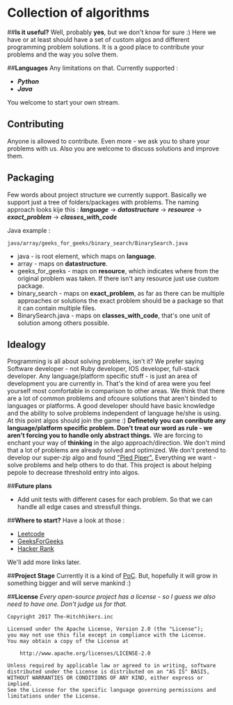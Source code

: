# Collection of algorithms

##**Is it useful?**
Well, probably **yes**, but we don't know for sure :)
Here we have or at least should have a set of custom algos and different programming problem solutions.
It is a good place to contribute your problems and the way you solve them.

##**Languages**
Any limitations on that.
Currently supported :

 - ***Python***
 - ***Java***

You welcome to start your own stream.

## **Contributing**
Anyone is allowed to contribute. Even more - we ask you to share your problems with us. 
Also you are welcome to discuss solutions and improve them.

## **Packaging**
Few words about project structure we currently support. Basically we support just a tree of folders/packages with problems.
The naming approach looks kije this :
***language*** -> ***datastructure*** -> ***resource*** -> ***exact_problem*** -> ***classes_with_code***

Java example :

    java/array/geeks_for_geeks/binary_search/BinarySearch.java


 - java - is root element, which maps on **language**.
 - array - maps on **datastructure**.
 - geeks_for_geeks - maps on **resource**, which indicates where from the original problem was taken. If there isn't any resource just use custom package.
 - binary_search - maps on **exact_problem**, as far as there can be multiple approaches or solutions the exact problem should be a package so that it can contain multiple files.
 - BinarySearch.java - maps on **classes_with_code**, that's one unit of solution among others possible.

## **Idealogy**
Programming is all about solving problems, isn't it?
We prefer saying Software developer - not Ruby developer, IOS developer, full-stack developer.
Any language/platform specific stuff - is just an area of development you are currently in. 
That's the kind of area were you feel yourself most comfortable in comparison to other areas.
We think that there are a lot of common problems and ofcoure solutions that aren't binded to languages or platforms.
A good developer should have basic knowledge and the ability to solve problems independent of language he/she is using.
At this point algos should join the game :) 
**Definetely you can conribute any language/platform specific problem. Don't treat our word as rule - we aren't forcing you to handle only abstract things.**
We are forcing to enchant your way of **thinking** in the algo approach/direction.
We don't mind that a lot of problems are already solved and optimized. We don't pretend to develop our super-zip algo and found ["Pied Piper".](https://en.wikipedia.org/wiki/Silicon_Valley_%28TV_series%29)
Everything we want - solve problems and help others to do that. 
This project is about helping pepole to decrease threshold entry into algos. 

##**Future plans**

 - Add unit tests with different cases for each problem. So that we can handle all edge cases and stressfull things.  

##**Where to start?**
Have a look at those :

 - [Leetcode](https://leetcode.com/)
 - [GeeksForGeeks](http://www.geeksforgeeks.org/)
 - [Hacker Rank](https://www.hackerrank.com)

We'll add more links later.

##**Project Stage**
Currently it is a kind of [PoC](https://en.wikipedia.org/wiki/Proof_of_concept).
But, hopefully it will grow in something bigger and will serve mankind :) 

##**License**
*Every open-source project has a license - so I guess we also need to have one. Don't judge us for that.*

    Copyright 2017 The-Hitchhikers.inc
    
    Licensed under the Apache License, Version 2.0 (the "License");
    you may not use this file except in compliance with the License.
    You may obtain a copy of the License at
    
        http://www.apache.org/licenses/LICENSE-2.0
    
    Unless required by applicable law or agreed to in writing, software
    distributed under the License is distributed on an "AS IS" BASIS,
    WITHOUT WARRANTIES OR CONDITIONS OF ANY KIND, either express or implied.
    See the License for the specific language governing permissions and
    limitations under the License.


